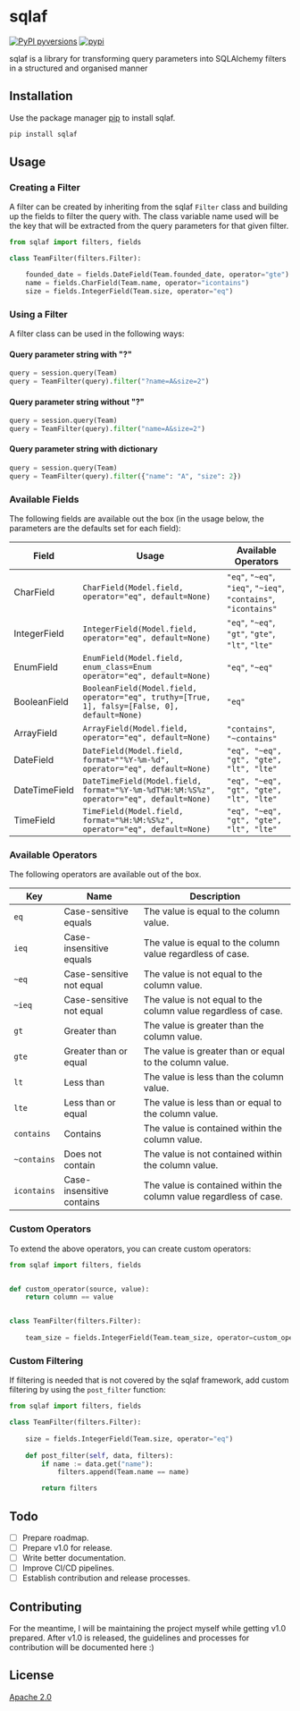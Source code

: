 # sqlaf

[![PyPI pyversions](https://img.shields.io/pypi/pyversions/sqlaf.svg)](https://pypi.python.org/pypi/sqlaf/)
[![pypi](https://img.shields.io/pypi/v/sqlaf)](https://pypi.org/project/sqlaf/)

sqlaf is a library for transforming query parameters into SQLAlchemy filters in a structured and organised manner

## Installation

Use the package manager [pip](https://pip.pypa.io/en/stable/) to install sqlaf.

```bash
pip install sqlaf
```

## Usage

### Creating a Filter

A filter can be created by inheriting from the sqlaf `Filter` class and building up the fields to filter the query with.
The class variable name used will be the key that will be extracted from the query parameters for that given filter.

```python
from sqlaf import filters, fields

class TeamFilter(filters.Filter):

    founded_date = fields.DateField(Team.founded_date, operator="gte")
    name = fields.CharField(Team.name, operator="icontains")
    size = fields.IntegerField(Team.size, operator="eq")
```

### Using a Filter

A filter class can be used in the following ways:

#### Query parameter string with "?"
```python
query = session.query(Team)
query = TeamFilter(query).filter("?name=A&size=2")
```

#### Query parameter string without "?"

```python
query = session.query(Team)
query = TeamFilter(query).filter("name=A&size=2")
```

#### Query parameter string with dictionary

```python
query = session.query(Team)
query = TeamFilter(query).filter({"name": "A", "size": 2})
```


### Available Fields

The following fields are available out the box (in the usage below, the parameters are the defaults set for each field):


| Field         | Usage                                                                                        | Available Operators                                              | 
|---------------|----------------------------------------------------------------------------------------------|------------------------------------------------------------------|
| CharField     | `CharField(Model.field, operator="eq", default=None)`                                        | `"eq"`, `"~eq"`, `"ieq"`, `"~ieq"`, `"contains"`, `"icontains"`  | 
| IntegerField  | `IntegerField(Model.field, operator="eq", default=None)`                                     | `"eq"`, `"~eq"`, `"gt"`, `"gte"`, `"lt"`, `"lte"`                |
| EnumField     | `EnumField(Model.field, enum_class=Enum operator="eq", default=None)`                        | `"eq"`, `"~eq"`                                                  |
| BooleanField  | `BooleanField(Model.field, operator="eq", truthy=[True, 1], falsy=[False, 0], default=None)` | `"eq"`                                                           |
| ArrayField    | `ArrayField(Model.field, operator="eq", default=None)`                                       | `"contains"`, `"~contains"`                                      |
| DateField     | `DateField(Model.field, format=""%Y-%m-%d", operator="eq", default=None)`                    | `"eq", "~eq", "gt", "gte", "lt", "lte"`                          |
| DateTimeField | `DateTimeField(Model.field, format="%Y-%m-%dT%H:%M:%S%z", operator="eq", default=None)`      | `"eq", "~eq", "gt", "gte", "lt", "lte"`                                                                 |
| TimeField     | `TimeField(Model.field, format="%H:%M:%S%z", operator="eq", default=None)`                   | `"eq", "~eq", "gt", "gte", "lt", "lte"`                                                                 |


### Available Operators

The following operators are available out of the box.

| Key       | Name                      | Description                                                        | 
|-----------|---------------------------|--------------------------------------------------------------------|
| `eq`        | Case-sensitive equals     | The value is equal to the column value.                            | 
| `ieq`       | Case-insensitive equals   | The value is equal to the column value regardless of case.         |
| `~eq`       | Case-sensitive not equal  | The value is not equal to the column value.                        |
| `~ieq`      | Case-sensitive not equal  | The value is not equal to the column value regardless of case.     |
| `gt`        | Greater than              | The value is greater than the column value.                        |
| `gte`       | Greater than or equal     | The value is greater than or equal to the column value.            |
| `lt`        | Less than                 | The value is less than the column value.                           |
| `lte`       | Less than or equal        | The value is less than or equal to the column value.               |
| `contains`  | Contains                  | The value is contained within the column value.                    |
| `~contains` | Does not contain          | The value is not contained within the column value.                |
| `icontains` | Case-insensitive contains | The value is contained within the column value regardless of case. |

### Custom Operators

To extend the above operators, you can create custom operators:

```python
from sqlaf import filters, fields


def custom_operator(source, value):
    return column == value


class TeamFilter(filters.Filter):
    
    team_size = fields.IntegerField(Team.team_size, operator=custom_operator)
```

### Custom Filtering

If filtering is needed that is not covered by the sqlaf framework, add custom filtering
by using the `post_filter` function:

```python
from sqlaf import filters, fields

class TeamFilter(filters.Filter):
    
    size = fields.IntegerField(Team.size, operator="eq")
    
    def post_filter(self, data, filters):
        if name := data.get("name"):
            filters.append(Team.name == name)

        return filters
```

## Todo

- [ ] Prepare roadmap.
- [ ] Prepare v1.0 for release.
- [ ] Write better documentation.
- [ ] Improve CI/CD pipelines.
- [ ] Establish contribution and release processes.

## Contributing

For the meantime, I will be maintaining the project myself while getting v1.0 prepared. After v1.0 is released, the guidelines and processes for contribution will be documented here :) 

## License
[Apache 2.0](https://choosealicense.com/licenses/apache-2.0/)